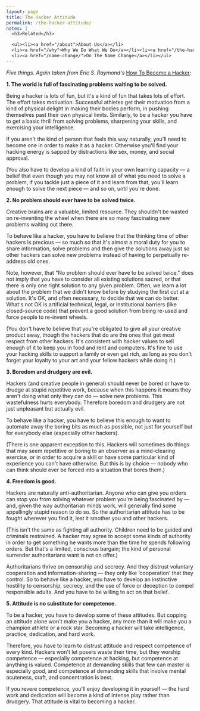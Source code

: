 ```yaml
---
layout: page
title: The Hacker Attitude
permalink: /the-hacker-attitude/
notes: |
  <h3>Related</h3>

  <ul><li><a href="/about">About Us</a></li>
  <li><a href="/why">Why We Do What We Do</a></li><li><a href="/the-hacker-attitude/">The Hacker Attitude</a></li>
  <li><a href="/name-change/">On The Name Change</a></li></ul>
---
```

<em>Five things. Again taken from Eric S. Raymond's</em> <a href="http://www.catb.org/~esr/faqs/hacker-howto.html#believe1">How To Become a Hacker</a>:

<strong>1. The world is full of fascinating problems waiting to be solved.</strong>

Being a hacker is lots of fun, but it's a kind of fun that takes lots of effort. The effort takes motivation. Successful athletes get their motivation from a kind of physical delight in making their bodies perform, in pushing themselves past their own physical limits. Similarly, to be a hacker you have to get a basic thrill from solving problems, sharpening your skills, and exercising your intelligence.

If you aren't the kind of person that feels this way naturally, you'll need to become one in order to make it as a hacker. Otherwise you'll find your hacking energy is sapped by distractions like sex, money, and social approval.

(You also have to develop a kind of faith in your own learning capacity — a belief that even though you may not know all of what you need to solve a problem, if you tackle just a piece of it and learn from that, you'll learn enough to solve the next piece — and so on, until you're done.

<strong>2. No problem should ever have to be solved twice.</strong>

Creative brains are a valuable, limited resource. They shouldn't be wasted on re-inventing the wheel when there are so many fascinating new problems waiting out there.

To behave like a hacker, you have to believe that the thinking time of other hackers is precious — so much so that it's almost a moral duty for you to share information, solve problems and then give the solutions away just so other hackers can solve new problems instead of having to perpetually re-address old ones.

Note, however, that "No problem should ever have to be solved twice." does not imply that you have to consider all existing solutions sacred, or that there is only one right solution to any given problem. Often, we learn a lot about the problem that we didn't know before by studying the first cut at a solution. It's OK, and often necessary, to decide that we can do better. What's not OK is artificial technical, legal, or institutional barriers (like closed-source code) that prevent a good solution from being re-used and force people to re-invent wheels.

(You don't have to believe that you're obligated to give all your creative product away, though the hackers that do are the ones that get most respect from other hackers. It's consistent with hacker values to sell enough of it to keep you in food and rent and computers. It's fine to use your hacking skills to support a family or even get rich, as long as you don't forget your loyalty to your art and your fellow hackers while doing it.)

<strong>3. Boredom and drudgery are evil.</strong>

Hackers (and creative people in general) should never be bored or have to drudge at stupid repetitive work, because when this happens it means they aren't doing what only they can do — solve new problems. This wastefulness hurts everybody. Therefore boredom and drudgery are not just unpleasant but actually evil.

To behave like a hacker, you have to believe this enough to want to automate away the boring bits as much as possible, not just for yourself but for everybody else (especially other hackers).

(There is one apparent exception to this. Hackers will sometimes do things that may seem repetitive or boring to an observer as a mind-clearing exercise, or in order to acquire a skill or have some particular kind of experience you can't have otherwise. But this is by choice — nobody who can think should ever be forced into a situation that bores them.)

<strong>4. Freedom is good.</strong>

Hackers are naturally anti-authoritarian. Anyone who can give you orders can stop you from solving whatever problem you're being fascinated by — and, given the way authoritarian minds work, will generally find some appallingly stupid reason to do so. So the authoritarian attitude has to be fought wherever you find it, lest it smother you and other hackers.

(This isn't the same as fighting all authority. Children need to be guided and criminals restrained. A hacker may agree to accept some kinds of authority in order to get something he wants more than the time he spends following orders. But that's a limited, conscious bargain; the kind of personal surrender authoritarians want is not on offer.)

Authoritarians thrive on censorship and secrecy. And they distrust voluntary cooperation and information-sharing — they only like ‘cooperation’ that they control. So to behave like a hacker, you have to develop an instinctive hostility to censorship, secrecy, and the use of force or deception to compel responsible adults. And you have to be willing to act on that belief.

<strong>5. Attitude is no substitute for competence.</strong>

To be a hacker, you have to develop some of these attitudes. But copping an attitude alone won't make you a hacker, any more than it will make you a champion athlete or a rock star. Becoming a hacker will take intelligence, practice, dedication, and hard work.

Therefore, you have to learn to distrust attitude and respect competence of every kind. Hackers won't let posers waste their time, but they worship competence — especially competence at hacking, but competence at anything is valued. Competence at demanding skills that few can master is especially good, and competence at demanding skills that involve mental acuteness, craft, and concentration is best.

If you revere competence, you'll enjoy developing it in yourself — the hard work and dedication will become a kind of intense play rather than drudgery. That attitude is vital to becoming a hacker.
